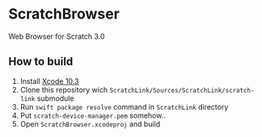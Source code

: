 # ScratchBrowser
Web Browser for Scratch 3.0

## How to build
1. Install [Xcode 10.3](https://developer.apple.com/xcode/)
2. Clone this repository wich `ScratchLink/Sources/ScratchLink/scratch-link` submodule
3. Run `swift package resolve` command in `ScratchLink` directory
4. Put `scratch-device-manager.pem` somehow..
5. Open `ScratchBrowser.xcodeproj` and build
